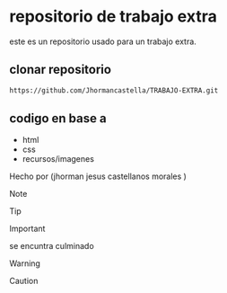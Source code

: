# repositorio de trabajo extra 
este es un repositorio usado para un trabajo extra.

## clonar repositorio
```bash
https://github.com/Jhormancastella/TRABAJO-EXTRA.git
```

## codigo en base a 
- html
- css
- recursos/imagenes


Hecho por (jhorman jesus castellanos morales )

> [!NOTE]
>

> [!TIP]
> 

> [!IMPORTANT]  
> se encuntra culminado 

> [!WARNING]  
> 

> [!CAUTION]
> 

